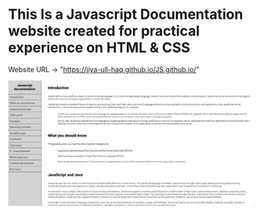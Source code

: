 # This Is a Javascript Documentation website created for practical experience on HTML & CSS

Website URL -> "https://jiya-ull-haq.github.io/JS.github.io/"

![ScreenShot Image](First_look.png)
